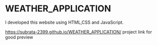 # WEATHER_APPLICATION
I developed this website using HTML,CSS and JavaScript.


https://subrata-2399.github.io/WEATHER_APPLICATION/ project link for good preview
